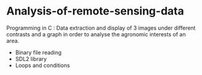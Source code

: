 # Analysis-of-remote-sensing-data
Programming in C : 
Data extraction and display of 3 images under different contrasts and a graph in order to analyse the agronomic interests of an area.  
- Binary file reading 
- SDL2 library 
- Loops and conditions
